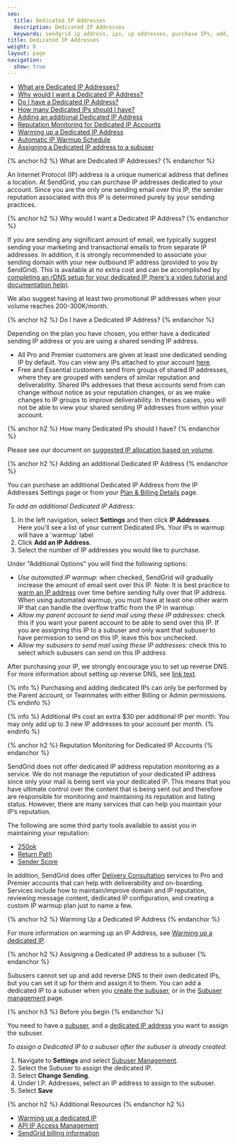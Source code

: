 ```yaml
---
seo:
  title: Dedicated IP Addresses
  description: Dedicated IP Addresses
  keywords: sendgrid ip address, ips, ip addresses, purchase IPs, add, additional, more, new, IP, address, purchase, dedicated, account, another, need, IPs, warmup, sending, originating, originate, plan, reputation, monitoring, monitor
title: Dedicated IP Addresses
weight: 0
layout: page
navigation:
  show: true
---
```


- [What are Dedicated IP Addresses?](#-What-are-Dedicated-IP-Addresses)
- [Why would I want a Dedicated IP Address?](#-Why-would-I-want-a-Dedicated-IP-Address)
- [Do I have a Dedicated IP Address?](#-Do-I-have-a-Dedicated-IP-Address)
- [How many Dedicated IPs should I have?](#-How-many-Dedicated-IPs-should-I-have)
- [Adding an additional Dedicated IP Address](#-Adding-an-additional-Dedicated-IP-Address)
- [Reputation Monitoring for Dedicated IP Accounts](#-Reputation-Monitoring-for-Dedicated-IP-Accounts)
- [Warming up a Dedicated IP Address](#-Warming-up-a-Dedicated-IP-Address)
- [Automatic IP Warmup Schedule](#-Automatic-IP-Warmup-Schedule)
- [Assigning a Dedicated IP address to a subuser](#-Assigning-a-Dedicated-IP-address-to-a-subuser)

{% anchor h2 %}
What are Dedicated IP Addresses?
{% endanchor %}

An Internet Protocol (IP) address is a unique numerical address that defines a location. At SendGrid, you can purchase IP addresses dedicated to your account. Since you are the only one sending email over this IP, the sender reputation associated with this IP is determined purely by your sending practices.


{% anchor h2 %}
Why would I want a Dedicated IP Address?
{% endanchor %}

If you are sending any significant amount of email, we typically suggest sending your marketing and transactional emails to from separate IP addresses. In addition, it is strongly recommended to associate your sending domain with your new outbound IP address (provided to you by SendGrid).  This is available at no extra cost and can be accomplished by [completing an rDNS setup for your dedicated IP (here's a video tutorial and documentation help)](https://sendgrid.com/docs/User_Guide/Settings/Sender_authentication/How_to_set_up_reverse_dns.html).

We also suggest having at least two promotional IP addresses when your volume reaches 200-300K/month.


{% anchor h2 %}
Do I have a Dedicated IP Address?
{% endanchor %}

Depending on the plan you have chosen, you either have a dedicated sending IP address or you are using a shared sending IP address.

- All Pro and Premier customers are given at least one dedicated sending IP by default. You can view any IPs attached to your account [here](https://app.sendgrid.com/settings/ip_addresses).
- Free and Essential customers send from groups of shared IP addresses, where they are grouped with senders of similar reputation and deliverability. Shared IPs addresses that these accounts send from can change without notice as your reputation changes, or as we make changes to IP groups to improve deliverability. In theses cases, you will not be able to view your shared sending IP addresses from within your account.


{% anchor h2 %}
How many Dedicated IPs should I have?
{% endanchor %}

Please see our document on [suggested IP allocation based on volume](https://sendgrid.com/docs/assets/IPWarmupSchedule.pdf).


{% anchor h2 %}
Adding an additional Dedicated IP Address
{% endanchor %}

You can purchase an additional Dedicated IP Address from the IP Addresses Settings page or from your [Plan & Billing Details](https://app.sendgrid.com/settings/billing) page.

*To add an additional Dedicated IP Address:*

1. In the left navigation, select **Settings** and then click **IP Addresses**.  
   Here you'll see a list of your current Dedicated IPs. Your IPs in warmup will have a 'warmup' label
1. Click **Add an IP Address**. 
1. Select the number of IP addresses you would like to purchase.

Under "Additional Options" you will find the following options:

  * *Use automated IP warmup:* when checked, SendGrid will gradually increase the amount of email sent over this IP. Note: It is best practice to [warm an IP address]({{root_url}}/Classroom/Deliver/Delivery_Introduction/warming_up_ips.html) over time before sending fully over that IP address. When using automated warmup, you must have at least one other warm IP that can handle the overflow traffic from the IP in warmup.
  * *Allow my parent account to send mail using these IP addresses:* check this if you want your parent account to be able to send over this IP. If you are assigning this IP to a subuser and only want that subuser to have permission to send on this IP, leave this box unchecked.
  * *Allow my subusers to send mail using these IP addresses:* check this to select which subusers can send on this IP address

After purchasing your IP, we strongly encourage you to set up reverse DNS. For more information about setting up reverse DNS, see [link text]({{root_url}}/User_Guide/Settings/Sender_authentication/How_to_set_up_reverse_dns.html).

{% info %} Purchasing and adding dedicated IPs can only be performed by the Parent account, or Teammates with either Billing or Admin permissions. {% endinfo %}

{% info %} Additional IPs cost an extra $30 per additional IP per month. You may only add up to 3 new IP addresses to your account per month. {% endinfo %}


{% anchor h2 %}
Reputation Monitoring for Dedicated IP Accounts
{% endanchor %}

SendGrid does not offer dedicated IP address reputation monitoring as a service.  We do not manage the reputation of your dedicated IP address since only your mail is being sent via your dedicated IP. This means that you have ultimate control over the content that is being sent out and therefore are responsible for monitoring and maintaining its reputation and listing status. However, there are many services that can help you maintain your IP’s reputation.

The following are some third party tools available to assist you in maintaining your reputation:

* [250ok](https://250ok.com/tools/blacklists/)
* [Return Path](https://returnpath.com/request-a-demo-social/?sfdc=701000000006Za6&gclid=CIO88sevkcwCFRSPfgod6u8AXA)
* [Sender Score](https://www.senderscore.org/blacklistlookup/)

In addition, SendGrid does offer [Delivery Consultation](https://sendgrid.com/marketing/delivery-consult/) services to Pro and Premier accounts that can help with deliverability and on-boarding. Services include how to maintain/improve domain and IP reputation, reviewing message content, dedicated IP configuration, and creating a custom IP warmup plan just to name a few.

{% anchor h2 %}
Warming Up a Dedicated IP Address
{% endanchor %}

For more information on warming up an IP Address, see [Warming up a dedicated IP]({{root_url}}/User_Guide/Settings/ip_warmup.html).

{% anchor h2 %}
Assigning a Dedicated IP address to a subuser
{% endanchor %}

Subusers cannot set up and add reverse DNS to their own dedicated IPs, but you can set it up for them and assign it to them. You can add a dedicated IP to a subuser when you [create the subuser]({{root_url}}/User_Guide/Settings/subusers.html#-Create-a-Subuser), or in the [Subuser management](https://app.sendgrid.com/settings/subusers) page.

{% anchor h3 %}
Before you begin
{% endanchor %}

You need to have a [subuser]({{root_url}}/User_Guide/Settings/subusers.html#-Create-a-Subuser), and a [dedicated IP address](https://sendgrid.com/docs/User_Guide/Settings/dedicated_ip_addresses.html#-Adding-an-additional-Dedicated-IP-Address) you want to assign the subuser.

*To assign a Dedicated IP to a subuser after the subuser is already created:*

1. Navigate to **Settings** and select [Subuser Management](https://app.sendgrid.com/settings/subusers).
1. Select the Subuser to assign the dedicated IP.
1. Select **Change Sending**.
1. Under I.P. Addresses, select an IP address to assign to the subuser.
1. Select **Save**

{% anchor h2 %}
Additional Resources
{% endanchor h2 %}

- [Warming up a dedicated IP]({{root_url}}/User_Guide/Settings/ip_warmup.html)
- [API IP Access Management]({{root_url}}/User_Guide/Settings/ip_access_management.html)
- [SendGrid billing information]({{root_url}}/User_Guide/Settings/billing.html)
